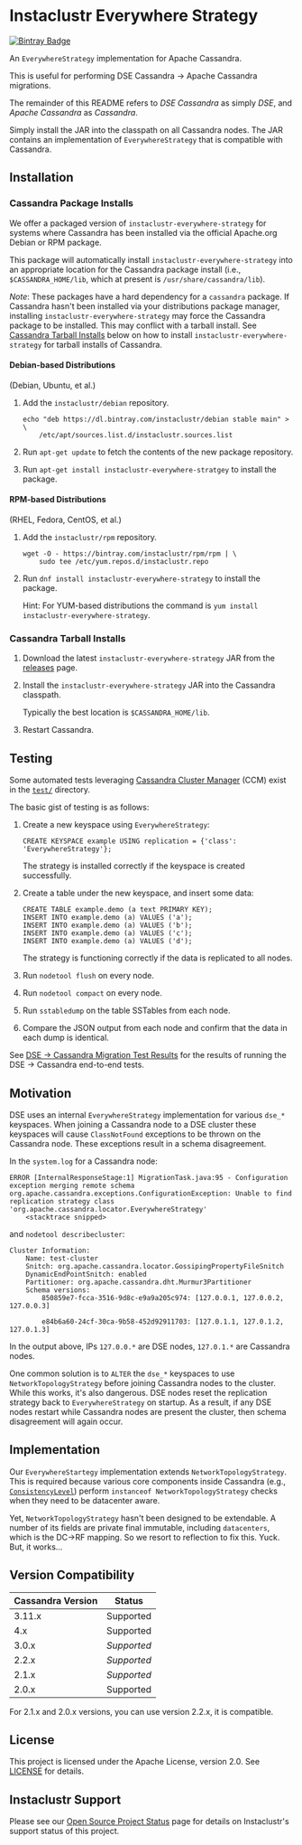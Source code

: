 # Instaclustr Everywhere Strategy

[![Bintray Badge](https://img.shields.io/bintray/v/instaclustr/debian/instaclustr-everywhere-strategy.svg)](https://bintray.com/instaclustr/debian/instaclustr-everywhere-strategy)

An `EverywhereStrategy` implementation for Apache Cassandra.

This is useful for performing DSE Cassandra → Apache Cassandra migrations.

The remainder of this README refers to _DSE Cassandra_ as simply _DSE_, and _Apache Cassandra_ as _Cassandra_.

Simply install the JAR into the classpath on all Cassandra nodes. The JAR contains an implementation of `EverywhereStrategy` that
is compatible with Cassandra.

## Installation

### Cassandra Package Installs

We offer a packaged version of `instaclustr-everywhere-strategy` for systems where Cassandra has been installed via the official Apache.org Debian or RPM package.

This package will automatically install `instaclustr-everywhere-strategy` into an appropriate location for the Cassandra package install
(i.e., `$CASSANDRA_HOME/lib`, which at present is `/usr/share/cassandra/lib`).

_Note_: These packages have a hard dependency for a `cassandra` package.
If Cassandra hasn't been installed via your distributions package manager, installing `instaclustr-everywhere-strategy`
may force the Cassandra package to be installed. This may conflict with a tarball install.
See [Cassandra Tarball Installs](#cassandra-tarball-installs) below on how to install `instaclustr-everywhere-strategy`
for tarball installs of Cassandra.

#### Debian-based Distributions

(Debian, Ubuntu, et al.)

1. Add the `instaclustr/debian` repository.

       echo "deb https://dl.bintray.com/instaclustr/debian stable main" > \
           /etc/apt/sources.list.d/instaclustr.sources.list
    
2. Run `apt-get update` to fetch the contents of the new package repository.

3. Run `apt-get install instaclustr-everywhere-stratgey` to install the package.

#### RPM-based Distributions

(RHEL, Fedora, CentOS, et al.)

1. Add the `instaclustr/rpm` repository.

       wget -O - https://bintray.com/instaclustr/rpm/rpm | \
           sudo tee /etc/yum.repos.d/instaclustr.repo

2. Run `dnf install instaclustr-everywhere-strategy` to install the package.

    Hint: For YUM-based distributions the command is `yum install instaclustr-everywhere-strategy`.

### Cassandra Tarball Installs

1. Download the latest `instaclustr-everywhere-strategy` JAR from the [releases](https://github.com/instaclustr/everywhere-strategy/releases) page.

2. Install the `instaclustr-everywhere-strategy` JAR into the Cassandra classpath.

    Typically the best location is `$CASSANDRA_HOME/lib`.

3. Restart Cassandra.

## Testing

Some automated tests leveraging [Cassandra Cluster Manager](https://github.com/riptano/ccm) (CCM) exist in the
[`test/`](test/) directory.

The basic gist of testing is as follows:

1. Create a new keyspace using `EverywhereStrategy`:

       CREATE KEYSPACE example USING replication = {'class': 'EverywhereStrategy'};

    The strategy is installed correctly if the keyspace is created successfully.

1. Create a table under the new keyspace, and insert some data:

       CREATE TABLE example.demo (a text PRIMARY KEY);
       INSERT INTO example.demo (a) VALUES ('a');
       INSERT INTO example.demo (a) VALUES ('b');
       INSERT INTO example.demo (a) VALUES ('c');
       INSERT INTO example.demo (a) VALUES ('d');

    The strategy is functioning correctly if the data is replicated to all nodes.
    
1. Run `nodetool flush` on every node.

1. Run `nodetool compact` on every node.

1. Run `sstabledump` on the table SSTables from each node.

1. Compare the JSON output from each node and confirm that the data in each dump is identical.

See [DSE → Cassandra Migration Test Results](test/dse-migrate-test-results.md) for the results of running the
DSE → Cassandra end-to-end tests.


## Motivation

DSE uses an internal `EverywhereStrategy` implementation for various `dse_*` keyspaces.
When joining a Cassandra node to a DSE cluster these keyspaces will cause `ClassNotFound` exceptions to be thrown on the Cassandra node.
These exceptions result in a schema disagreement. <!-- and what else? -->

In the `system.log` for a Cassandra node:

    ERROR [InternalResponseStage:1] MigrationTask.java:95 - Configuration exception merging remote schema
    org.apache.cassandra.exceptions.ConfigurationException: Unable to find replication strategy class 'org.apache.cassandra.locator.EverywhereStrategy'
        <stacktrace snipped>

and `nodetool describecluster`:

    Cluster Information:
    	Name: test-cluster
    	Snitch: org.apache.cassandra.locator.GossipingPropertyFileSnitch
    	DynamicEndPointSnitch: enabled
    	Partitioner: org.apache.cassandra.dht.Murmur3Partitioner
    	Schema versions:
    		850859e7-fcca-3516-9d8c-e9a9a205c974: [127.0.0.1, 127.0.0.2, 127.0.0.3]
    
    		e84b6a60-24cf-30ca-9b58-452d92911703: [127.0.1.1, 127.0.1.2, 127.0.1.3]
    		
In the output above, IPs `127.0.0.*` are DSE nodes, `127.0.1.*` are Cassandra nodes.

One common solution is to `ALTER` the `dse_*` keyspaces to use `NetworkTopologyStrategy` before joining Cassandra nodes to the cluster.
While this works, it's also dangerous.
DSE nodes reset the replication strategy back to `EverywhereStrategy` on startup.
As a result, if any DSE nodes restart while Cassandra nodes are present the cluster, then schema disagreement will again occur. 


## Implementation

Our `EverywhereStartegy` implementation extends `NetworkTopologyStrategy`.
This is required because various core components inside Cassandra
(e.g., [`ConsistencyLevel`](https://github.com/apache/cassandra/blob/trunk/src/java/org/apache/cassandra/db/ConsistencyLevel.java))
perform `instanceof NetworkTopologyStrategy` checks when they need to be datacenter aware.

Yet, `NetworkTopologyStrategy` hasn't been designed to be extendable.
A number of its fields are private final immutable, including `datacenters`, which is the DC→RF mapping.
So we resort to reflection to fix this. Yuck. But, it works…


## Version Compatibility

| Cassandra Version | Status |
| --- | --- |
| 3.11.x | Supported |
| 4.x | Supported |
| 3.0.x | _Supported_ |
| 2.2.x | _Supported_ |
| 2.1.x | _Supported_ |
| 2.0.x | Supported |

For 2.1.x and 2.0.x versions, you can use version 2.2.x, it is compatible.

## License

This project is licensed under the Apache License, version 2.0. See [LICENSE](LICENSE) for details.

## Instaclustr Support

Please see our [Open Source Project Status](https://www.instaclustr.com/support/documentation/announcements/instaclustr-open-source-project-status/) page for details on Instaclustr's support status of this project.
